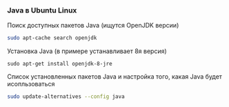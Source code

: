 ### Java в Ubuntu Linux
Поиск доступных пакетов Java (ищутся OpenJDK версии)
```bash
sudo apt-cache search openjdk
```
Установка Java (в примере устанавливает 8я версия)
```
sudo apt-get install openjdk-8-jre
```
Список установленных пакетов Java и настройка того, какая Java будет исопльзоваться
```bash
sudo update-alternatives --config java
```



